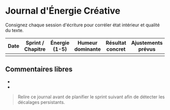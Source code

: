 # Journal d'Énergie Créative

Consignez chaque session d'écriture pour corréler état intérieur et qualité du texte.

| Date | Sprint / Chapitre | Énergie (1-5) | Humeur dominante | Résultat concret | Ajustements prévus |
|------|-------------------|---------------|------------------|------------------|--------------------|
|      |                   |               |                  |                  |                    |

## Commentaires libres
- 
- 

> Relire ce journal avant de planifier le sprint suivant afin de détecter les décalages persistants.

